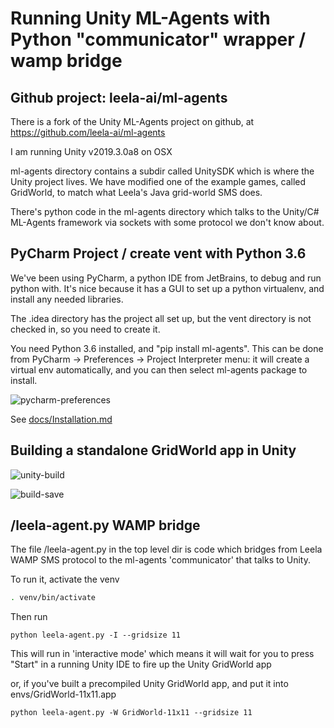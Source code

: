 # Running Unity ML-Agents with Python "communicator" wrapper / wamp bridge



## Github project: leela-ai/ml-agents

There is a fork of the Unity ML-Agents project on github, at https://github.com/leela-ai/ml-agents

I am running Unity v2019.3.0a8 on OSX

ml-agents directory contains a subdir called UnitySDK which is where the Unity project lives. We have modified one of the example games, called GridWorld, to match what Leela's Java grid-world SMS does. 

There's python code in the ml-agents directory which talks to the Unity/C# ML-Agents framework via sockets with some protocol we don't know about. 

## PyCharm Project / create vent with Python 3.6

We've been using PyCharm, a python IDE from JetBrains, to debug and run python with. It's nice because it has a GUI to set up a python virtualenv, and install any needed libraries.

The .idea directory has the project all set up, but the vent directory is not checked in, so you need to create it. 

You need Python 3.6 installed, and "pip install ml-agents". This can be done from PyCharm ->  Preferences -> Project Interpreter menu: it will create a virtual env automatically, and you can then select ml-agents package to install. 

![pycharm-preferences](/Users/hminsky/PycharmProjects/ml-agents/doc-images/pycharm-preferences.png)

See [docs/Installation.md](docs/Installation.md) 



## Building a standalone GridWorld app in Unity



![unity-build](/Users/hminsky/PycharmProjects/ml-agents/doc-images/unity-build.png)



![build-save](/Users/hminsky/PycharmProjects/ml-agents/doc-images/build-save.png)

## /leela-agent.py WAMP bridge

The file /leela-agent.py in the top level dir is code which bridges from Leela WAMP SMS protocol to the ml-agents 'communicator' that talks to Unity. 

To run it, activate the venv

```bash
. venv/bin/activate
```



Then run 

`python leela-agent.py -I --gridsize 11`

This will run in 'interactive mode' which means it will wait for you to press "Start" in a running Unity IDE to fire up the Unity GridWorld app

or, if you've built a precompiled Unity GridWorld app, and put it into envs/GridWorld-11x11.app

`python leela-agent.py -W GridWorld-11x11 --gridsize 11`



